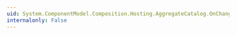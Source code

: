 ```yaml
---
uid: System.ComponentModel.Composition.Hosting.AggregateCatalog.OnChanging(System.ComponentModel.Composition.Hosting.ComposablePartCatalogChangeEventArgs)
internalonly: False
---
```

